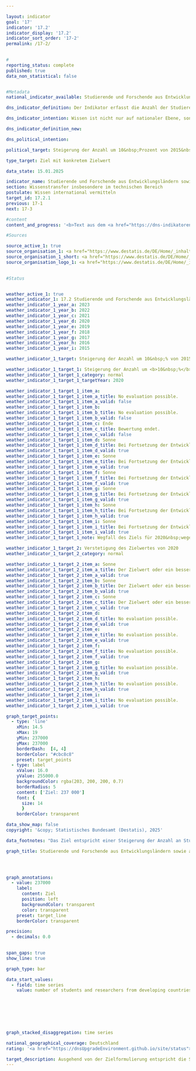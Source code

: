 ```yaml
---

layout: indicator        
goal: '17'        
indicator: '17.2'        
indicator_display: '17.2'        
indicator_sort_order: '17-2'        
permalink: /17-2/        
        

#
reporting_status: complete        
published: true        
data_non_statistical: false        


#Metadata        
national_indicator_available: Studierende und Forschende aus Entwicklungsländern sowie aus am wenigsten entwickelten Ländern        

dns_indicator_definition: Der Indikator erfasst die Anzahl der Studierenden und Forschenden aus Entwicklungs- und Schwellenländern pro Jahr <abbr title="beziehungsweise" tabindex="0">bzw.</abbr> Semester. Hierbei wird die Anzahl der Studierenden und Forschenden aus den am wenigsten entwickelten Ländern (Least Developed Countries, <abbr title="Least developed countries (Am wenigsten entwickelte Länder)" tabindex="0">LDCs</abbr>) gesondert ausgewiesen.        

dns_indicator_intention: Wissen ist nicht nur auf nationaler Ebene, sondern auch im globalen Maßstab ein zentraler Treiber nachhaltiger Entwicklung. Die Stärkung des internationalen Wissensaustauschs durch Deutschland ist hierfür eine wichtige Maßnahme. Ziel der Bundesregierung war es deshalb, die Summe der Studierenden und Forschenden aus Entwicklungs- und Schwellenländern von 2015&nbsp;bis 2020&nbsp;um 10&nbsp;% zu steigern und die Anzahl anschließend zu verstetigen.        

dns_indicator_definition_new:         

dns_political_intention:         

political_target: Steigerung der Anzahl um 10&nbsp;Prozent von 2015&nbsp;bis 2020, anschließend Verstetigung        

type_target: Ziel mit konkretem Zielwert        

data_state: 15.01.2025        

indicator_name: Studierende und Forschende aus Entwicklungsländern sowie aus am wenigsten entwickelten Ländern        
section: Wissenstransfer insbesondere im technischen Bereich        
postulate: Wissen international vermitteln        
target_id: 17.2.1        
previous: 17-1        
next: 17-3        

#content         
content_and_progress: '<b>Text aus dem <a href="https://dns-indikatoren.de/assets/Publikationen/Indikatorenberichte/2022.pdf">Indikatorenbericht 2022&nbsp;- Stand 31.10.2022</a></b><br><br>Datengrundlage des Indikators sind die Studierendenstatistik und die Statistik des Hochschulpersonals des Statistischen Bundesamtes. Beides sind Vollerhebungen auf der Basis der Verwaltungsdaten der Hochschulen. Der Indikator umfasst die Studierenden im Wintersemester des jeweiligen Jahres. Die Forschenden werden zum Stichtag 1. Dezember erhoben. Unter Forschenden wird hierbei das haupt- und nebenberufliche wissenschaftliche Personal an deutschen Hochschulen (ohne studentische Hilfskräfte) verstanden. Promotionsstudierende, die als Studierende an einer Hochschule immatrikuliert sind und zugleich als wissenschaftliches Personal arbeiten, können zu Doppelzählungen im Indikator führen.<br><br>Die Gesamtzahl aller Studierenden und Forschenden aus Entwicklungs- und Schwellenländern an deutschen Hochschulen im Jahr 2021&nbsp;betrug rund 316&nbsp;Tausend. Mit 91,9&nbsp;% machten dabei die Studierenden den weitaus größeren Anteil am Wert des Indikators aus.<br><br>Im Wintersemester 2021/22&nbsp;waren 290&nbsp;453&nbsp;Studierende aus Entwicklungs- und Schwellenländern an deutschen Hochschulen eingeschrieben. Das entspricht 9,9&nbsp;% aller Immatrikulierten. Die Anzahl der Studierenden aus Entwicklungs- und Schwellenländern ist seit 2005/06&nbsp;(134&nbsp;462&nbsp;Studierende) stetig gestiegen&nbsp;–&nbsp;nur im Wintersemester 2007/08&nbsp;gab es einen Rückgang. Der Anstieg im Wintersemester 2021/22&nbsp;im Vergleich zum Vorjahr (rund 275&nbsp;Tausend Studierende im Wintersemester 2020/21) lag bei 5,6&nbsp;%. Im Wintersemester 2021/22&nbsp;kamen 17&nbsp;113&nbsp;Studierende aus am wenigsten entwickelten Ländern (Least Developed Countries, <abbr title="Least developed countries (Am wenigsten entwickelte Länder)" tabindex="0">LDCs</abbr>) und somit 13,7&nbsp;% mehr als im Vorjahressemester.<br><br>Von den Studierenden aus Entwicklungs- und Schwellenländern kamen 43&nbsp;629&nbsp;aus China, 36&nbsp;575&nbsp;aus der Türkei sowie 34&nbsp;134&nbsp;aus Indien. Insgesamt waren 41,6&nbsp;% der Studierenden aus Entwicklungs- und Schwellenländern Studentinnen. Während aus den europäischen (54,2&nbsp;%) und amerikanischen (50,4&nbsp;%) Entwicklungs- und Schwellenländern etwa gleich viele Frauen und Männer in Deutschland studieren, liegt der Frauenanteil bei den Studierenden aus afrikanischen Entwicklungs- und Schwellenländern bei lediglich 32,8&nbsp;%. Unter den Studierenden aus <abbr title="Least developed countries (Am wenigsten entwickelte Länder)" tabindex="0">LDCs</abbr> (weltweit) war der Frauenanteil mit 28,4&nbsp;% noch geringer.<br><br>Im Jahr 2021&nbsp;waren rund 26&nbsp;000&nbsp;Forscherinnen und Forscher aus Entwicklungs- und Schwellenländern Teil des wissenschaftlichen Personals an deutschen Hochschulen. Damit machten diese einen Anteil von 6,0&nbsp;% am gesamten wissenschaftlichen Personal an deutschen Hochschulen aus. Der Anteil von Forschenden aus Entwicklungs- und Schwellenländern ist damit deutlich geringer als der Anteil unter den Studierenden. Im Vergleich zum Vorjahr ist ihre Anzahl um 10,6&nbsp;% gestiegen, seit 2005&nbsp;hat sie sich mehr als vervierfacht. 924&nbsp;Forschende kamen im Jahr 2021&nbsp;aus <abbr title="Least developed countries (Am wenigsten entwickelte Länder)" tabindex="0">LDCs</abbr> (0,2&nbsp;% des gesamten wissenschaftlichen Personals). Im Vorjahr waren es 838&nbsp;Forschende.<br><br>Bei allen oben genannten Werten und Vergleichen mit den jeweiligen Vorjahren ist zu beachten, dass sich Änderungen in den Daten auch durch eine geänderte Zuordnung von Ländern zur Gruppe der <abbr title="Least developed countries (Am wenigsten entwickelte Länder)" tabindex="0">LDCs</abbr> oder Schwellen- und Entwicklungsländer ergeben können.<br><br>Das angestrebte Ziel, die Summe der Studierenden und Forschenden aus Entwicklungs- und Schwellenländern um 10&nbsp;% gegenüber dem Jahr 2015&nbsp;(215&nbsp;000) zu steigern, wurde bereits im Jahr 2017&nbsp;übertroffen und auch die angestrebte Verstetigung der Anzahl wird seitdem erreicht.'                

#Sources        

source_active_1: true
source_organisation_1: <a href="https://www.destatis.de/DE/Home/_inhalt.html" target="_blank">Statistisches Bundesamt</a>
source_organisation_1_short: <a href="https://www.destatis.de/DE/Home/_inhalt.html" target="_blank">Statistisches Bundesamt</a>
source_organisation_logo_1: <a href="https://www.destatis.de/DE/Home/_inhalt.html" target="_blank"><img src="https://dnsTestEnvironment.github.io/dns-indicators/public/OrgImgDe/destatis.png" alt="Statistisches Bundesamt" title=" Klicken Sie hier um zur Homepage der Organisation Statistisches Bundesamt zu gelangen." style="height:60px; width:148px; border:transparent"/></a>
        

#Status        


weather_active_1: true
weather_indicator_1: 17.2 Studierende und Forschende aus Entwicklungsländern sowie aus am wenigsten entwickelten Ländern
weather_indicator_1_year_a: 2023
weather_indicator_1_year_b: 2022
weather_indicator_1_year_c: 2021
weather_indicator_1_year_d: 2020
weather_indicator_1_year_e: 2019
weather_indicator_1_year_f: 2018
weather_indicator_1_year_g: 2017
weather_indicator_1_year_h: 2016
weather_indicator_1_year_i: 2015

weather_indicator_1_target: Steigerung der Anzahl um 10&nbsp;% von 2015&nbsp;bis 2020, anschließend Verstetigung

weather_indicator_1_target_1: Steigerung der Anzahl um <b>10&nbsp;%</b> von 2015&nbsp;bis 2020
weather_indicator_1_target_1_category: normal
weather_indicator_1_target_1_targetYear: 2020

weather_indicator_1_target_1_item_a: 
weather_indicator_1_target_1_item_a_title: No evaluation possible.
weather_indicator_1_target_1_item_a_valid: false
weather_indicator_1_target_1_item_b: 
weather_indicator_1_target_1_item_b_title: No evaluation possible.
weather_indicator_1_target_1_item_b_valid: false
weather_indicator_1_target_1_item_c: Ende
weather_indicator_1_target_1_item_c_title: Bewertung endet.
weather_indicator_1_target_1_item_c_valid: false
weather_indicator_1_target_1_item_d: Sonne
weather_indicator_1_target_1_item_d_title: Bei Fortsetzung der Entwicklung aus 2020 wäre der Zielwert erreicht oder um weniger als 5&nbsp;% der Differenz zwischen Zielwert und dem Wert aus 2020 verfehlt worden.
weather_indicator_1_target_1_item_d_valid: true
weather_indicator_1_target_1_item_e: Sonne
weather_indicator_1_target_1_item_e_title: Bei Fortsetzung der Entwicklung aus 2019 wäre der Zielwert erreicht oder um weniger als 5&nbsp;% der Differenz zwischen Zielwert und dem Wert aus 2019 verfehlt worden.
weather_indicator_1_target_1_item_e_valid: true
weather_indicator_1_target_1_item_f: Sonne
weather_indicator_1_target_1_item_f_title: Bei Fortsetzung der Entwicklung aus 2018 wäre der Zielwert erreicht oder um weniger als 5&nbsp;% der Differenz zwischen Zielwert und dem Wert aus 2018 verfehlt worden.
weather_indicator_1_target_1_item_f_valid: true
weather_indicator_1_target_1_item_g: Sonne
weather_indicator_1_target_1_item_g_title: Bei Fortsetzung der Entwicklung aus 2017 wäre der Zielwert erreicht oder um weniger als 5&nbsp;% der Differenz zwischen Zielwert und dem Wert aus 2017 verfehlt worden.
weather_indicator_1_target_1_item_g_valid: true
weather_indicator_1_target_1_item_h: Sonne
weather_indicator_1_target_1_item_h_title: Bei Fortsetzung der Entwicklung aus 2016 wäre der Zielwert erreicht oder um weniger als 5&nbsp;% der Differenz zwischen Zielwert und dem Wert aus 2016 verfehlt worden.
weather_indicator_1_target_1_item_h_valid: true
weather_indicator_1_target_1_item_i: Sonne
weather_indicator_1_target_1_item_i_title: Bei Fortsetzung der Entwicklung aus 2015 wäre der Zielwert erreicht oder um weniger als 5&nbsp;% der Differenz zwischen Zielwert und dem Wert aus 2015 verfehlt worden.
weather_indicator_1_target_1_item_i_valid: true
weather_indicator_1_target_1_note: Wegfall des Ziels für 2020&nbsp;wegen zeitlichen Ablaufs.

weather_indicator_1_target_2: Verstetigung des Zielwertes von 2020
weather_indicator_1_target_2_category: normal

weather_indicator_1_target_2_item_a: Sonne
weather_indicator_1_target_2_item_a_title: Der Zielwert oder ein besserer Wert wurde in 2023 erreicht und die durchschnittliche Veränderung deutete nicht in Richtung einer Verschlechterung.
weather_indicator_1_target_2_item_a_valid: true
weather_indicator_1_target_2_item_b: Sonne
weather_indicator_1_target_2_item_b_title: Der Zielwert oder ein besserer Wert wurde in 2022 erreicht und die durchschnittliche Veränderung deutete nicht in Richtung einer Verschlechterung.
weather_indicator_1_target_2_item_b_valid: true
weather_indicator_1_target_2_item_c: Sonne
weather_indicator_1_target_2_item_c_title: Der Zielwert oder ein besserer Wert wurde in 2021 erreicht und die durchschnittliche Veränderung deutete nicht in Richtung einer Verschlechterung.
weather_indicator_1_target_2_item_c_valid: true
weather_indicator_1_target_2_item_d: 
weather_indicator_1_target_2_item_d_title: No evaluation possible.
weather_indicator_1_target_2_item_d_valid: true
weather_indicator_1_target_2_item_e: 
weather_indicator_1_target_2_item_e_title: No evaluation possible.
weather_indicator_1_target_2_item_e_valid: true
weather_indicator_1_target_2_item_f: 
weather_indicator_1_target_2_item_f_title: No evaluation possible.
weather_indicator_1_target_2_item_f_valid: true
weather_indicator_1_target_2_item_g: 
weather_indicator_1_target_2_item_g_title: No evaluation possible.
weather_indicator_1_target_2_item_g_valid: true
weather_indicator_1_target_2_item_h: 
weather_indicator_1_target_2_item_h_title: No evaluation possible.
weather_indicator_1_target_2_item_h_valid: true
weather_indicator_1_target_2_item_i: 
weather_indicator_1_target_2_item_i_title: No evaluation possible.
weather_indicator_1_target_2_item_i_valid: true        

graph_target_points:
  - type: 'line'
    xMin: 14.5
    xMax: 19
    yMin: 237000
    yMax: 237000
    borderDash:  [4, 4]
    borderColor: "#cbc8c8"
    preset: target_points
  - type: label
    xValue: 16.0
    yValue: 255000.0
    backgroundColor: rgba(203, 200, 200, 0.7)
    borderRadius: 5
    content: ['Ziel: 237 000']
    font: {
      size: 14
      }
    borderColor: transparent        

data_show_map: false        
copyright: '&copy; Statistisches Bundesamt (Destatis), 2025'        

data_footnotes: "Das Ziel entspricht einer Steigerung der Anzahl an Studierenden und Forschenden um 10&nbsp;% gegenüber 2015&nbsp;in 2020.<br>• Die Daten basieren auf einer Sonderauswertung und sind nicht öffentlich zugänglich.<br>• LDC: Least Developed Countries (am wenigsten entwickelte Länder)."        

graph_title: Studierende und Forschende aus Entwicklungsländern sowie aus am wenigsten entwickelten Ländern        

        


graph_annotations:
  - value: 237000
    label:
      content: Ziel
      position: left
      backgroundColor: transparent
      color: transparent
    preset: target_line
    borderColor: transparent        

precision: 
  - decimals: 0.0
            

span_gaps: true        
show_line: true        

graph_type: bar        

data_start_values: 
  - field: time series
    value: number of students and researchers from developing countries and least developed countries        

        

        

        

graph_stacked_disaggregation: time series                

national_geographical_coverage: Deutschland                
rating: '<a href="https://dnsUpgradeEnvironment.github.io/site/status"><img src="https://sdg-indikatoren.de/public/Wettersymbole/Sonne.png" title="Der Zielwert oder ein besserer Wert wurde in 2023 erreicht und die durchschnittliche Veränderung deutete nicht in Richtung einer Verschlechterung." alt="Wettersymbol Sonne"/></a>'        

target_description: Ausgehend von der Zielformulierung entspricht die Steigerung der Anzahl um 10&nbsp;% des Wertes von 2015&nbsp;einer Gesamtzahl von 237&nbsp;000&nbsp;Studierenden und Forschenden, die es seit dem Jahr 2020&nbsp;in jedem Jahr zu halten gilt. Der Zielwert wurde in 2023&nbsp;erreicht und die durchschnittliche Entwicklung der letzten sechs Jahre deutet in die richtige Richtung, sodass Indikator 17.2&nbsp;für das Jahr 2023&nbsp;mit "Sonne" bewertet wird.        
---
```


